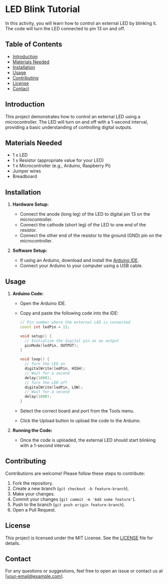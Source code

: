 # LED Blink Tutorial

In this activity, you will learn how to control an external LED by blinking it. The code will turn the LED connected to pin 13 on and off.

## Table of Contents

- [Introduction](#introduction)
- [Materials Needed](#materials-needed)
- [Installation](#installation)
- [Usage](#usage)
- [Contributing](#contributing)
- [License](#license)
- [Contact](#contact)

## Introduction

This project demonstrates how to control an external LED using a microcontroller. The LED will turn on and off with a 1-second interval, providing a basic understanding of controlling digital outputs.

## Materials Needed

- 1 x LED
- 1 x Resistor (appropriate value for your LED)
- 1 x Microcontroller (e.g., Arduino, Raspberry Pi)
- Jumper wires
- Breadboard

## Installation

1. **Hardware Setup:**

   - Connect the anode (long leg) of the LED to digital pin 13 on the microcontroller.
   - Connect the cathode (short leg) of the LED to one end of the resistor.
   - Connect the other end of the resistor to the ground (GND) pin on the microcontroller.

2. **Software Setup:**
   - If using an Arduino, download and install the [Arduino IDE](https://www.arduino.cc/en/software).
   - Connect your Arduino to your computer using a USB cable.

## Usage

1. **Arduino Code:**

   - Open the Arduino IDE.
   - Copy and paste the following code into the IDE:

     ```cpp
     // Pin number where the external LED is connected
     const int ledPin = 13;

     void setup() {
       // Initialize the digital pin as an output
       pinMode(ledPin, OUTPUT);
     }

     void loop() {
       // Turn the LED on
       digitalWrite(ledPin, HIGH);
       // Wait for a second
       delay(1000);
       // Turn the LED off
       digitalWrite(ledPin, LOW);
       // Wait for a second
       delay(1000);
     }
     ```

   - Select the correct board and port from the Tools menu.
   - Click the Upload button to upload the code to the Arduino.

2. **Running the Code:**
   - Once the code is uploaded, the external LED should start blinking with a 1-second interval.

## Contributing

Contributions are welcome! Please follow these steps to contribute:

1. Fork the repository.
2. Create a new branch (`git checkout -b feature-branch`).
3. Make your changes.
4. Commit your changes (`git commit -m 'Add some feature'`).
5. Push to the branch (`git push origin feature-branch`).
6. Open a Pull Request.

## License

This project is licensed under the MIT License. See the [LICENSE](LICENSE) file for details.

## Contact

For any questions or suggestions, feel free to open an issue or contact us at [your-email@example.com].
